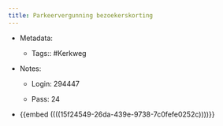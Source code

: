 ```yaml
---
title: Parkeervergunning bezoekerskorting
---
```


- Metadata:
	 - Tags:: #Kerkweg

- Notes:
	 - Login: 294447

	 - Pass: 24

- {{embed  ((((15f24549-26da-439e-9738-7c0fefe0252c))))}}
